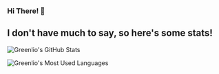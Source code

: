 ### Hi There! 👋
## I don't have much to say, so here's some stats!

![Greenlio's GitHub Stats](https://github-readme-stats.vercel.app/api?username=Greenlio&theme=radical)


![Greenlio's Most Used Languages](https://github-readme-stats.vercel.app/api/top-langs/?username=greenlio&theme=radical)
